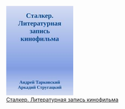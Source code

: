![](Сталкер.%20Литературная%20запись%20кинофильма.jpg)  
[Сталкер. Литературная запись кинофильма](Сталкер.%20Литературная%20запись%20кинофильма)
